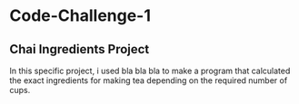 # Code-Challenge-1
## Chai Ingredients Project

In this specific project, i used bla bla bla to make a program that calculated the exact ingredients for making tea depending on the required number of cups. 